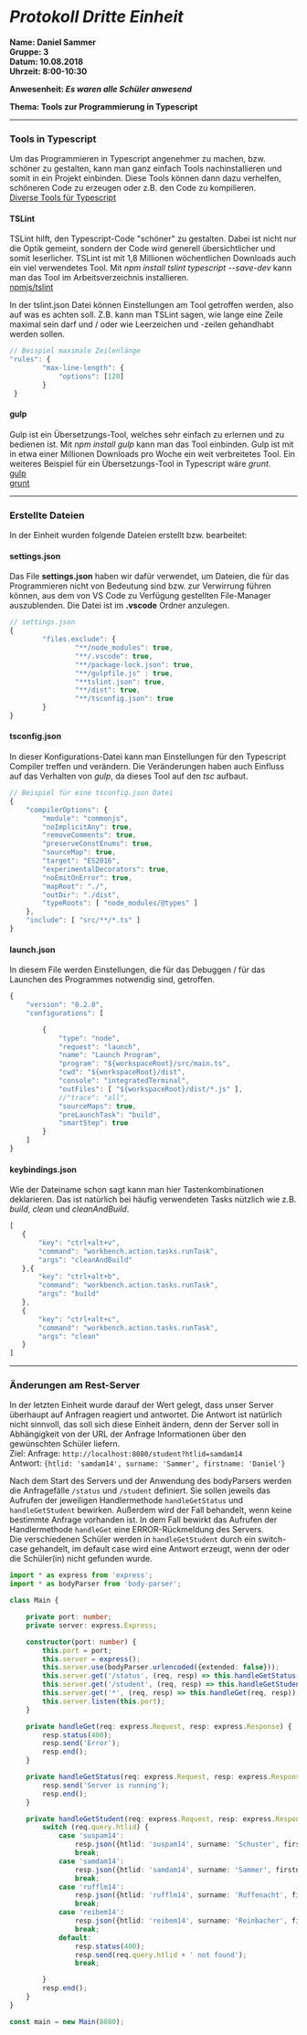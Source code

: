 # _Protokoll Dritte Einheit_  

**Name: Daniel Sammer**  
**Gruppe: 3**  
**Datum: 10.08.2018**  
**Uhrzeit: 8:00-10:30**  
  
**Anwesenheit: _Es waren alle Schüler anwesend_**  
  
**Thema: Tools zur Programmierung in Typescript**  
  
-----------------------------------------------------------
  
### Tools in Typescript  
Um das Programmieren in Typescript angenehmer zu machen, bzw. schöner zu gestalten, kann man ganz einfach Tools nachinstallieren und somit in ein Projekt einbinden. Diese Tools können dann dazu verhelfen, schöneren Code zu erzeugen oder z.B. den Code zu kompilieren.  
[Diverse Tools für Typescript](http://definitelytyped.org/directory/tools.html)  
  
#### TSLint  
TSLint hilft, den Typescript-Code "schöner" zu gestalten. Dabei ist nicht nur die Optik gemeint, sondern der Code wird generell übersichtlicher und somit leserlicher. TSLint ist mit 1,8 Millionen wöchentlichen Downloads auch ein viel verwendetes Tool. Mit *npm install tslint typescript --save-dev* kann man das Tool im Arbeitsverzeichnis installieren.  
[npmjs/tslint](https://palantir.github.io/tslint/)  
  
In der tslint.json Datei können Einstellungen am Tool getroffen werden, also auf was es achten soll. Z.B. kann man TSLint sagen, wie lange eine Zeile maximal sein darf und / oder wie Leerzeichen und -zeilen gehandhabt werden sollen.  
```typescript
// Beispiel maximale Zeilenlänge
"rules": {
        "max-line-length": {
            "options": [120]
        }
 }
```
  
#### gulp  
Gulp ist ein Übersetzungs-Tool, welches sehr einfach zu erlernen und zu bedienen ist. Mit *npm install gulp* kann man das Tool einbinden. Gulp ist mit in etwa einer Millionen Downloads pro Woche ein weit verbreitetes Tool. Ein weiteres Beispiel für ein Übersetzungs-Tool in Typescript wäre *grunt*.  
[gulp](https://gulpjs.com/)  
[grunt](https://gruntjs.com/)  
  
-----------------------------------------------------------------------------  
  
### Erstellte Dateien  
In der Einheit wurden folgende Dateien erstellt bzw. bearbeitet:  
  
#### settings.json  
Das File **settings.json** haben wir dafür verwendet, um Dateien, die für das Programmieren nicht von Bedeutung sind bzw. zur Verwirrung führen können, aus dem von VS Code zu Verfügung gestellten File-Manager auszublenden. Die Datei ist im **.vscode** Ordner anzulegen.  
```typescript
// settings.json
{
        "files.exclude": {
                "**/node_modules": true,
                "**/.vscode": true,
                "**/package-lock.json": true,
                "**/gulpfile.js" : true,
                "**tslint.json": true,
                "**/dist": true,
                "**/tsconfig.json": true
        }
}
```
  
#### tsconfig.json  
In dieser Konfigurations-Datei kann man Einstellungen für den Typescript Compiler treffen und verändern. Die Veränderungen haben auch Einfluss auf das Verhalten von *gulp*, da dieses Tool auf den *tsc* aufbaut.  
```typescript
// Beispiel für eine tsconfig.json Datei
{
    "compilerOptions": {
        "module": "commonjs",
        "noImplicitAny": true,
        "removeComments": true,
        "preserveConstEnums": true,
        "sourceMap": true,
        "target": "ES2016",
        "experimentalDecorators": true,
        "noEmitOnError": true,
        "mapRoot": "./",
        "outDir": "./dist",
        "typeRoots": [ "node_modules/@types" ]
    },
    "include": [ "src/**/*.ts" ]
}
```
  
#### launch.json  
In diesem File werden Einstellungen, die für das Debuggen / für das Launchen des Programmes notwendig sind, getroffen.  
```typescript
{
    "version": "0.2.0",
    "configurations": [

        {
            "type": "node",
            "request": "launch",
            "name": "Launch Program",
            "program": "${workspaceRoot}/src/main.ts",
            "cwd": "${workspaceRoot}/dist",
            "console": "integratedTerminal",
            "outFiles": [ "${workspaceRoot}/dist/*.js" ],
            //"trace": "all",
            "sourceMaps": true,
            "preLaunchTask": "build",
            "smartStep": true
        }
    ]
} 
```
  
#### keybindings.json  
Wie der Dateiname schon sagt kann man hier Tastenkombinationen deklarieren. Das ist natürlich bei häufig verwendeten Tasks nützlich wie z.B. *build*, *clean* und *cleanAndBuild*.  
```typescript
[
   {
       "key": "ctrl+alt+v",
       "command": "workbench.action.tasks.runTask",
       "args": "cleanAndBuild"
   },{
       "key": "ctrl+alt+b",
       "command": "workbench.action.tasks.runTask",
       "args": "build"
   },
   {
       "key": "ctrl+alt+c",
       "command": "workbench.action.tasks.runTask",
       "args": "clean"
   }
]
```
  
-------------------------------------------------------------------------  
  
### Änderungen am Rest-Server  
In der letzten Einheit wurde darauf der Wert gelegt, dass unser Server überhaupt auf Anfragen reagiert und antwortet. Die Antwort ist natürlich nicht sinnvoll, das soll sich diese Einheit ändern, denn der Server soll in Abhängigkeit von der URL der Anfrage Informationen über den gewünschten Schüler liefern.  
Ziel: 
Anfrage: `http://localhost:8080/student?htlid=samdam14`  
Antwort: `{htlid: 'samdam14', surname: 'Sammer', firstname: 'Daniel'}`  
  
Nach dem Start des Servers und der Anwendung des bodyParsers werden die Anfragefälle `/status` und `/student` definiert. Sie sollen jeweils das Aufrufen der jeweiligen Handlermethode `handleGetStatus` und `handleGetStudent` bewirken. Außerdem wird der Fall behandelt, wenn keine bestimmte Anfrage vorhanden ist. In dem Fall bewirkt das Aufrufen der Handlermethode `handleGet` eine ERROR-Rückmeldung des Servers.  
Die verschiedenen Schüler werden in `handleGetStudent` durch ein switch-case gehandelt, im default case wird eine Antwort erzeugt, wenn der oder die Schüler(in) nicht gefunden wurde.  
```typescript
import * as express from 'express';
import * as bodyParser from 'body-parser';

class Main {

    private port: number;
    private server: express.Express;

    constructor(port: number) {
        this.port = port;
        this.server = express();
        this.server.use(bodyParser.urlencoded({extended: false}));
        this.server.get('/status', (req, resp) => this.handleGetStatus(req, resp));
        this.server.get('/student', (req, resp) => this.handleGetStudent(req, resp));
        this.server.get('*', (req, resp) => this.handleGet(req, resp));
        this.server.listen(this.port);
    }

    private handleGet(req: express.Request, resp: express.Response) {
        resp.status(400);
        resp.send('Error');
        resp.end();
    }

    private handleGetStatus(req: express.Request, resp: express.Response) {
        resp.send('Server is running');
        resp.end();
    }

    private handleGetStudent(req: express.Request, resp: express.Response) {
        switch (req.query.htlid) {
            case 'suspam14':
                resp.json({htlid: 'suspam14', surname: 'Schuster', firstname: 'Patrick'});
                break;
            case 'samdam14':
                resp.json({htlid: 'samdam14', surname: 'Sammer', firstname: 'Daniel'});
                break;
            case 'rufflm14':
                resp.json({htlid: 'rufflm14', surname: 'Ruffenacht', firstname: 'Florian'});
                break;
            case 'reibem14':
                resp.json({htlid: 'reibem14', surname: 'Reinbacher', firstname: 'Bernhard'});
                break;
            default:
                resp.status(400);
                resp.send(req.query.htlid + ' not found');
                break;

        }
        resp.end();
    }
}

const main = new Main(8080);
```
